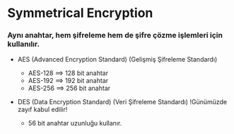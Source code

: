# Symmetrical Encryption

### Aynı anahtar, hem şifreleme hem de şifre çözme işlemleri için kullanılır.

- AES (Advanced Encryption Standard) (Gelişmiş Şifreleme Standardı)
    - AES-128 ==> 128 bit anahtar
    - AES-192 ==> 192 bit anahtar
    - AES-256 ==> 256 bit anahtar

- DES (Data Encryption Standard) (Veri Şifreleme Standardı) !Günümüzde zayıf kabul edilir!
    - 56 bit anahtar uzunluğu kullanır.